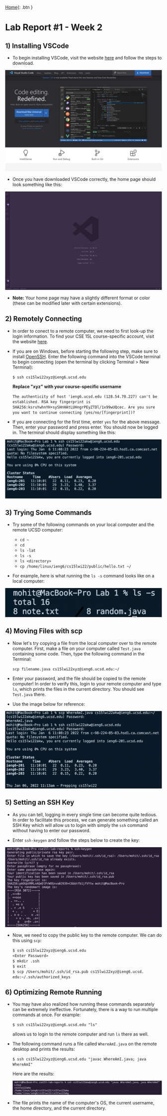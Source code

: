  [Home](https://molit123.github.io/cse15l-lab-reports/){: .btn }
# Lab Report #1 - Week 2

## 1) Installing VSCode
* To begin installing VSCode, visit the website [here](https://code.visualstudio.com/) and follow the steps to download.

![VSCode Download](lab-report-1-images/vscode_download.png) 

* Once you have downloaded VSCode correctly, the home page should look something like this:

![VSCode Homepage](lab-report-1-images/vscode_home.png)

* **Note:** Your home page may have a slightly different format or color (these can be modified later with certain extensions).

## 2) Remotely Connecting

* In order to conect to a remote computer, we need to first look-up the login information. To find your CSE 15L course-specific account, visit the website [here](https://sdacs.ucsd.edu/~icc/index.php). 

* If you are on Windows, before starting the following step, make sure to install [OpenSSH](https://www.openssh.com/). Enter the following command into the VSCode terminal to begin connecting (open the terminal by clicking Terminal > New Terminal):

  `$ ssh cs15lwi22xyz@ieng6.ucsd.edu`

  **Replace "xyz" with your course-specific username**

    `The authenticity of host 'ieng6.ucsd.edu (128.54.70.227) can't be established.
    RSA key fingerprint is SHA256:ksruYwhnYH+sySHnHAtLUHngrPEyZTDl/1x99wUQcec.
    Are you sure you want to continue connecting (yes/no/[fingerprint])?`

* If you are connecting for the first time, enter `yes` for the above message. Then, enter your password and press enter. You should now be logged in. The terminal should display something like this: 

![Remote Connect1](lab-report-1-images/remote_connect1.png)

## 3) Trying Some Commands

* Try some of the following commands on your local computer and the remote UCSD computer:
    - `cd ~`
    - `cd`
    - `ls -lat`
    - `ls -s`
    - `ls <directory>`
    - `cp /home/linux/ieng6/cs15lwi22/public/hello.txt ~/`

* For example, here is what running the `ls -s` command looks like on a local computer: 

![Local Command](lab-report-1-images/commands.png)

## 4) Moving Files with **scp**

* Now let's try copying a file from the local computer over to the remote computer. First, make a file on your computer called `Test.java` containing some code. Then, type the following command in the Terminal:

    `scp filename.java cs15lwi22xyz@ieng6.ucsd.edu:~/`

* Enter your password, and the file should be copied to the remote computer! In order to verify this, login to your remote computer and type `ls`, which prints the files in the current directory. You should see `Test.java` there.

* Use the image below for reference:

![SCP](lab-report-1-images/scp.png)

## 5) Setting an SSH Key

* As you can tell, logging in every single time can become quite tedious. In order to facilitate this process, we can generate something called an SSH Key which will allow us to login with simply the `ssh` command without having to enter our password. 

* Enter `ssh-keygen` and follow the steps below to create the key:

![SSH Keygen](lab-report-1-images/ssh_keygen.png)

* Now, we need to copy the public key to the remote computer. We can do this using `scp`:

    `$ ssh cs15lwi22xyz@ieng6.ucsd.edu`\
 `<Enter Password>`\
 `$ mkdir .ssh`\
 `$ exit`\
`$ scp /Users/mohit/.ssh/id_rsa.pub cs15lwi22xyz@ieng6.ucsd. edu:~/.ssh/authorized_keys`

## 6) Optimizing Remote Running

* You may have also realized how running these commands separately can be extremely ineffective. Fortunately, there is a way to run multiple commands at once. For example:

  `$ ssh cs15lwi22xyz@ieng6.ucsd.edu "ls"` 

  allows us to login to the remote computer and run `ls` there as well.

* The following command runs a file called `WhereAmI.java` on the remote desktop and prints the results:

  `$ ssh cs15lwi22xyz@ieng6.ucsd.edu "javac WhereAmI.java; java WhereAmI"`

  Here are the results: 

  ![Remote File](lab-report-1-images/run_remote_file.png)

* The file prints the name of the computer's OS, the current username, the home directory, and the current directory.

